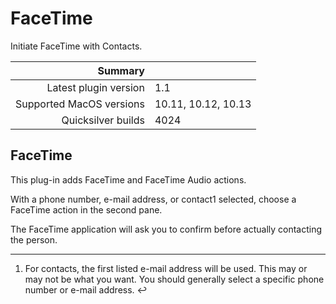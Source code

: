 # FaceTime

Initiate FaceTime with Contacts.

 Summary                  | &nbsp; 
-------------------------:|:--------------------
 Latest plugin version    | 1.1
 Supported MacOS versions | 10.11, 10.12, 10.13
 Quicksilver builds       | 4024


## FaceTime

This plug-in adds FaceTime and FaceTime Audio actions.

With a phone number, e-mail address, or contact1 selected, choose a FaceTime
action in the second pane.

The FaceTime application will ask you to confirm before actually contacting
the person.

* * *

  1. For contacts, the first listed e-mail address will be used. This may or may not be what you want. You should generally select a specific phone number or e-mail address. ↩